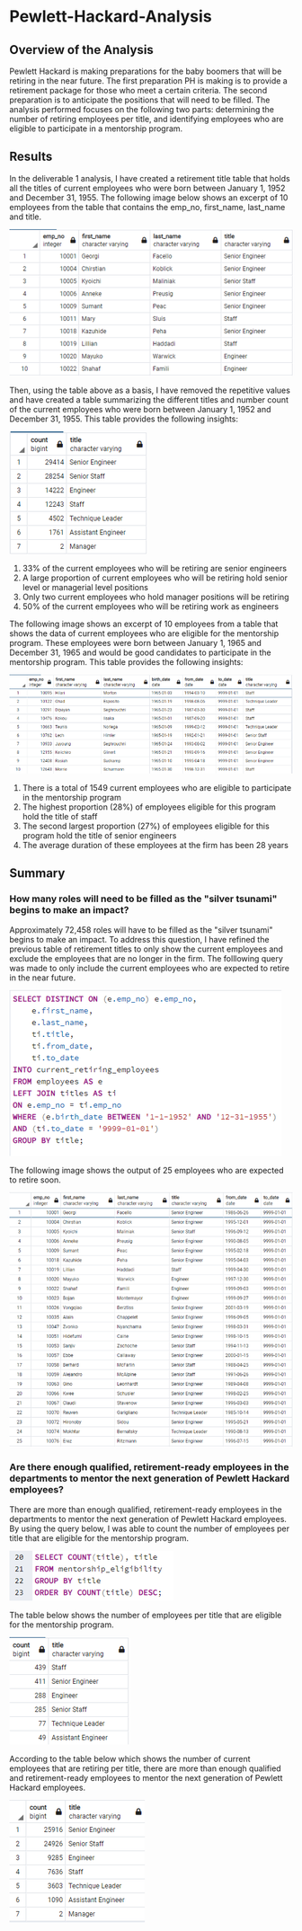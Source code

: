 # Pewlett-Hackard-Analysis
## Overview of the Analysis
Pewlett Hackard is making preparations for the baby boomers that will be retiring in the near future. The first preparation PH is making is to provide a retirement package for those who meet a certain criteria. The second preparation is to anticipate the positions that will need to be filled. The analysis performed focuses on the following two parts: determining the number of retiring employees per title, and identifying employees who are eligible to participate in a mentorship program. 

## Results
In the deliverable 1 analysis, I have created a retirement title table that holds all the titles of current employees who were born between January 1, 1952 and December 31, 1955. The following image below shows an excerpt of 10 employees from the table that contains the emp_no, first_name, last_name and title. 

![unique_titles.PNG](https://github.com/WTAN241/Pewlett-Hackard-Analysis/blob/main/Images/unique_titles.PNG)

Then, using the table above as a basis, I have removed the repetitive values and have created a table summarizing the different titles and number count of the current employees who were born between January 1, 1952 and December 31, 1955. This table provides the following insights:

![retiring_titles.PNG](https://github.com/WTAN241/Pewlett-Hackard-Analysis/blob/main/Images/retiring_titles.PNG)

1. 33% of the current employees who will be retiring are senior engineers
2. A large proportion of current employees who will be retiring hold senior level or managerial level positions
3. Only two current employees who hold manager positions will be retiring
4. 50% of the current employees who will be retiring work as engineers

The following image shows an excerpt of 10 employees from a table that shows the data of current employees who are eligible for the mentorship program. These employees were born between January 1, 1965 and December 31, 1965 and would be good candidates to participate in the mentorship program. This table provides the following insights:

![mentorship_eligibility.PNG](https://github.com/WTAN241/Pewlett-Hackard-Analysis/blob/main/Images/mentorship_eligibility.PNG)

1. There is a total of 1549 current employees who are eligible to participate in the mentorship program
2. The highest proportion (28%) of employees eligible for this program hold the title of staff
3. The second largest proportion (27%) of employees eligible for this program hold the title of senior engineers
4. The average duration of these employees at the firm has been 28 years

## Summary

### How many roles will need to be filled as the "silver tsunami" begins to make an impact?
Approximately 72,458 roles will have to be filled as the "silver tsunami" begins to make an impact. To address this question, I have refined the previous table of retirement titles to only show the current employees and exclude the employees that are no longer in the firm. The folllowing query was made to only include the current employees who are expected to retire in the near future.

![Roles_to_be_filled.PNG](https://github.com/WTAN241/Pewlett-Hackard-Analysis/blob/main/Images/Roles_to_be_filled.PNG)

The following image shows the output of 25 employees who are expected to retire soon. 

![current_retiring_employees.PNG](https://github.com/WTAN241/Pewlett-Hackard-Analysis/blob/main/Images/current_retiring_employees.PNG)

### Are there enough qualified, retirement-ready employees in the departments to mentor the next generation of Pewlett Hackard employees?

There are more than enough qualified, retirement-ready employees in the departments to mentor the next generation of Pewlett Hackard employees. By using the query below, I was able to count the number of employees per title that are eligible for the mentorship program.

![mentorship_eligibility_by_title.PNG](https://github.com/WTAN241/Pewlett-Hackard-Analysis/blob/main/Images/mentorship_eligibility_by_title.PNG)

The table below shows the number of employees per title that are eligible for the mentorship program.

![mentorship_eligible_titles.PNG](https://github.com/WTAN241/Pewlett-Hackard-Analysis/blob/main/Images/mentoring_eligible_titles.PNG)

According to the table below which shows the number of current employees that are retiring per title, there are more than enough qualified and retirement-ready employees to mentor the next generation of Pewlett Hackard employees. 

![current_employees_retiring_titles.PNG](https://github.com/WTAN241/Pewlett-Hackard-Analysis/blob/main/Images/current_employees_retiring_titles.PNG)